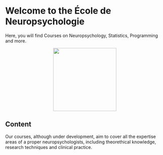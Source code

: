 # Welcome to the École de Neuropsychologie

Here, you will find Courses on Neuropsychology, Statistics, Programming and more.

<p align="center"><img src="https://biblineuropsy.files.wordpress.com/2016/08/n.png" width="200"></p>



## Content

Our courses, although under development, aim to cover all the expertise areas of a proper neuropsychologists, including theorethical knowledge, research techniques and clinical practice.

